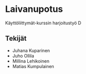 # Laivanupotus

Käyttöliittymät-kurssin harjoitustyö D

## Tekijät

- Juhana Kuparinen
- Juho Ollila
- Millina Lehikoinen
- Matias Kumpulainen
